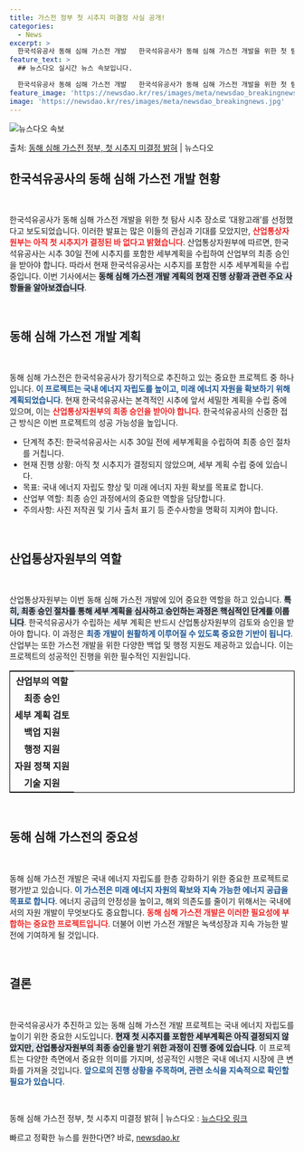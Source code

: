 ```yaml
---
title: 가스전 정부 첫 시추지 미결정 사실 공개!
categories:
  - News
excerpt: >
  한국석유공사 동해 심해 가스전 개발   한국석유공사가 동해 심해 가스전 개발을 위한 첫 탐사시추 장소로 ‘대…
feature_text: >
  ## 뉴스다오 실시간 뉴스 속보입니다.

  한국석유공사 동해 심해 가스전 개발   한국석유공사가 동해 심해 가스전 개발을 위한 첫 탐사시추 장소로 ‘대…
feature_image: 'https://newsdao.kr/res/images/meta/newsdao_breakingnews.jpg'
image: 'https://newsdao.kr/res/images/meta/newsdao_breakingnews.jpg'
---
```


![뉴스다오 속보](https://newsdao.kr/res/images/meta/newsdao_breakingnews.jpg)

<p>출처: <a href="https://newsdao.kr/4851" rel="dofollow">동해 심해 가스전 정부, 첫 시추지 미결정 밝혀</a> | 뉴스다오</p>

<h2 data-ke-size="size26">한국석유공사의 동해 심해 가스전 개발 현황</h2>

<p data-ke-size="size16">&nbsp;</p>

한국석유공사가 동해 심해 가스전 개발을 위한 첫 탐사 시추 장소로 ‘대왕고래’를 선정했다고 보도되었습니다. 이러한 발표는 많은 이들의 관심과 기대를 모았지만, <b><span style="color: #ee2323;">산업통상자원부는 아직 첫 시추지가 결정된 바 없다고 밝혔습니다</span></b>. 산업통상자원부에 따르면, 한국석유공사는 시추 30일 전에 시추지를 포함한 세부계획을 수립하여 산업부의 최종 승인을 받아야 합니다. 따라서 현재 한국석유공사는 시추지를 포함한 시추 세부계획을 수립 중입니다. 이번 기사에서는 <b><span style="background-color: #21538527;">동해 심해 가스전 개발 계획의 현재 진행 상황과 관련 주요 사항들을 알아보겠습니다</span></b>.

<p data-ke-size="size16">&nbsp;</p>

<h2 data-ke-size="size26">동해 심해 가스전 개발 계획</h2>

<p data-ke-size="size16">&nbsp;</p>

동해 심해 가스전은 한국석유공사가 장기적으로 추진하고 있는 중요한 프로젝트 중 하나입니다. <b><span style="color: #1a5490;">이 프로젝트는 국내 에너지 자립도를 높이고, 미래 에너지 자원을 확보하기 위해 계획되었습니다</span></b>. 현재 한국석유공사는 본격적인 시추에 앞서 세밀한 계획을 수립 중에 있으며, 이는 <b><span style="color: #ee2323;">산업통상자원부의 최종 승인을 받아야 합니다</span></b>. 한국석유공사의 신중한 접근 방식은 이번 프로젝트의 성공 가능성을 높입니다. 

<ul>
  <li>단계적 추진: 한국석유공사는 시추 30일 전에 세부계획을 수립하여 최종 승인 절차를 거칩니다.</li>
  <li>현재 진행 상황: 아직 첫 시추지가 결정되지 않았으며, 세부 계획 수립 중에 있습니다.</li>
  <li>목표: 국내 에너지 자립도 향상 및 미래 에너지 자원 확보를 목표로 합니다.</li>
  <li>산업부 역할: 최종 승인 과정에서의 중요한 역할을 담당합니다.</li>
  <li>주의사항: 사진 저작권 및 기사 출처 표기 등 준수사항을 명확히 지켜야 합니다.</li>
</ul>

<p data-ke-size="size16">&nbsp;</p>

<h2 data-ke-size="size26">산업통상자원부의 역할</h2>

<p data-ke-size="size16">&nbsp;</p>

산업통상자원부는 이번 동해 심해 가스전 개발에 있어 중요한 역할을 하고 있습니다. <b><span style="background-color: #21538527;">특히, 최종 승인 절차를 통해 세부 계획을 심사하고 승인하는 과정은 핵심적인 단계를 이룹니다</span></b>. 한국석유공사가 수립하는 세부 계획은 반드시 산업통상자원부의 검토와 승인을 받아야 합니다. 이 과정은 <b><span style="color: #1a5490;">최종 개발이 원활하게 이루어질 수 있도록 중요한 기반이 됩니다</span></b>. 산업부는 또한 가스전 개발을 위한 다양한 백업 및 행정 지원도 제공하고 있습니다. 이는 프로젝트의 성공적인 진행을 위한 필수적인 지원입니다.

<table style="border: 1px solid black; width: 100%;">
  <tr>
    <th style="text-align: center;"><b>산업부의 역할</b></th>
  </tr>
  <tr>
    <td style="text-align: center; height: 17px;"><b>최종 승인</b></td>
  </tr>
  <tr>
    <td style="text-align: center; height: 17px;"><b>세부 계획 검토</b></td>
  </tr>
  <tr>
    <td style="text-align: center; height: 17px;"><b>백업 지원</b></td>
  </tr>
  <tr>
    <td style="text-align: center; height: 17px;"><b>행정 지원</b></td>
  </tr>
  <tr>
    <td style="text-align: center; height: 17px;"><b>자원 정책 지원</b></td>
  </tr>
  <tr>
    <td style="text-align: center; height: 17px;"><b>기술 지원</b></td>
  </tr>
</table>

<p data-ke-size="size16">&nbsp;</p>

<h2 data-ke-size="size26">동해 심해 가스전의 중요성</h2>

<p data-ke-size="size16">&nbsp;</p>

동해 심해 가스전 개발은 국내 에너지 자립도를 한층 강화하기 위한 중요한 프로젝트로 평가받고 있습니다. <b><span style="color: #1a5490;">이 가스전은 미래 에너지 자원의 확보와 지속 가능한 에너지 공급을 목표로 합니다</span></b>. 에너지 공급의 안정성을 높이고, 해외 의존도를 줄이기 위해서는 국내에서의 자원 개발이 무엇보다도 중요합니다. <b><span style="color: #ee2323;">동해 심해 가스전 개발은 이러한 필요성에 부합하는 중요한 프로젝트입니다</span></b>. 더불어 이번 가스전 개발은 녹색성장과 지속 가능한 발전에 기여하게 될 것입니다.

<p data-ke-size="size16">&nbsp;</p>

<h2 data-ke-size="size26">결론</h2>

<p data-ke-size="size16">&nbsp;</p>

한국석유공사가 추진하고 있는 동해 심해 가스전 개발 프로젝트는 국내 에너지 자립도를 높이기 위한 중요한 시도입니다. <b><span style="background-color: #21538527;">현재 첫 시추지를 포함한 세부계획은 아직 결정되지 않았지만, 산업통상자원부의 최종 승인을 받기 위한 과정이 진행 중에 있습니다</span></b>. 이 프로젝트는 다양한 측면에서 중요한 의미를 가지며, 성공적인 시행은 국내 에너지 시장에 큰 변화를 가져올 것입니다. <b><span style="color: #1a5490;">앞으로의 진행 상황을 주목하며, 관련 소식을 지속적으로 확인할 필요가 있습니다</span></b>.

<p data-ke-size="size16">&nbsp;</p>

 동해 심해 가스전 정부, 첫 시추지 미결정 밝혀 | 뉴스다오  : <a href="https://newsdao.kr/4851">뉴스다오 링크</a> 

빠르고 정확한 뉴스를 원한다면? 바로, <a href="https://newsdao.kr" rel="dofollow">newsdao.kr</a>


